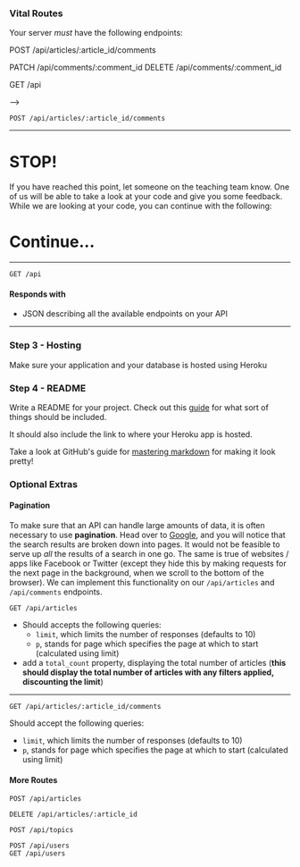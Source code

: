 <!-- # Northcoders News API

## Background

We will be building the API to use in the Northcoders News Sprint during the Front End block of the course.

Our database will be PSQL, and you will interact with it using [Knex](https://knexjs.org).

## Step 1 - Setting Up the Project

We can use a project generator from `npm` to create some boilerplate code for our application.

[Yo](https://www.npmjs.com/package/yo) is a framework for creating project generators, so we will need to install it, as well as the specific project generator we want to use: [Knexpress](https://www.npmjs.com/package/generator-knexpress).

```bash
npm i -g yo generator-knexpress
```

Once installed, we can run the generator with `yo` to create the project:

```bash
yo knexpress
```

After generating the project, familiarise yourself with the structure and scripts available. Then, copy the data from this repository over the appropriate place in your project.

## Step 2 - Seeding

Data has been provided for both testing and development environments so you will need to write a seed function to insert the appropriate data into your database. You should think about how you will write your seed file to use either test data or dev data depending on the environment that you're running in.

You should have separate tables for topics, articles, users and comments, and you will need to think carefully about the order in which you seed your data.

-   Each topic should have:

    -   `slug` field which is a unique string that acts as the table's primary key
    -   `description` field which is a string giving a brief description of a given topic

-   Each user should have:

    -   `username` which is the primary key & unique
    -   `avatar_url`
    -   `name`

-   Each article should have:

    -   `article_id` which is the primary key
    -   `title`
    -   `body`
    -   `votes` defaults to 0
    -   `topic` field which references the slug in the topics table
    -   `author` field that references a user's primary key (username)
    -   `created_at` defaults to the current date

-   Each comment should have:

    -   `comment_id` which is the primary key
    -   `author` field that references a user's primary key (username)
    -   `article_id` field that references an article's primary key
    -   `votes` defaults to 0
    -   `created_at` defaults to the current date
    -   `body`

-   **NOTE:** psql expects `Date` types to be in a date format - not a timestamp! However, you can easily **turn a timestamp into a date using JS**...

---

## Step 3 - Building Endpoints

-   Use proper project configuration from the offset, being sure to treat development and test differently.
-   Test each route **as you go**, checking both successful requests and the variety of errors you could expect to encounter.
-   After taking the happy path when testing a route, think about how a client could make it go wrong. Add a test for that situation, then error handling to deal with it gracefully.
-   **HINT**: You will need to take advantage of knex migrations in order to efficiently test your application.

--- -->

### Vital Routes

Your server _must_ have the following endpoints:

<!-- ```http
GET /api/topics

GET /api/articles

GET /api/articles/:article_id -->
<!-- PATCH /api/articles/:article_id -->

<!-- GET /api/articles/:article_id/comments -->

POST /api/articles/:article_id/comments

PATCH /api/comments/:comment_id
DELETE /api/comments/:comment_id

<!-- GET /api/users/:username -->

GET /api

<!-- ```

---

<!-- ### Route Requirements

_**All of your endpoints should send the below responses in an object, with a key name of what it is that being sent. E.g.**_

```json
{
	"topics": [
		{
			"description": "Code is love, code is life",
			"slug": "coding"
		},
		{
			"description": "FOOTIE!",
			"slug": "football"
		},
		{
			"description": "Hey good looking, what you got cooking?",
			"slug": "cooking"
		}
	]
}
```

--- -->

<!-- ```http
GET /api/topics
```

#### Responds with

-   an array of topic objects, each of which should have the following properties:
    -   `slug`
    -   `description`

--- --> -->
<!--
```http
GET /api/articles
``` -->

<!-- #### Responds with

-   an `articles` array of article objects, each of which should have the following properties:
    -   `author` which is the `username` from the users table
    -   `title`
    -   `article_id`
    -   `topic`
    -   `created_at`
    -   `votes`
    -   `comment_count` which is the total count of all the comments with this article_id - you should make use of knex queries in order to achieve this -->
<!--
#### Should accept queries

-   `author`, which filters the articles by the username value specified in the query
-   `topic`, which filters the articles by the topic value specified in the query
-   `sort_by`, which sorts the articles by any valid column (defaults to date)
-   `order`, which can be set to `asc` or `desc` for ascending or descending (defaults to descending)

--- -->

<!-- ```http
GET /api/articles/:article_id
```

#### Responds with

-   an article object, which should have the following properties:
    -   `author` which is the `username` from the users table
    -   `title`
    -   `article_id`
    -   `body`
    -   `topic`
    -   `created_at`
    -   `votes`
    -   `comment_count` which is the total count of all the comments with this article_id - you should make use of knex queries in order to achieve this

--- -->

<!-- ```http
PATCH /api/articles/:article_id
```

#### Request body accepts

-   an object in the form `{ inc_votes: newVote }`

    -   `newVote` will indicate how much the `votes` property in the database should be updated by

    e.g.

    `{ inc_votes : 1 }` would increment the current article's vote property by 1

    `{ inc_votes : -100 }` would decrement the current article's vote property by 100

#### Responds with

-   the updated article

---

```http
GET /api/articles/:article_id/comments
```

#### Responds with

-   an array of comments for the given `article_id` of which each comment should have the following properties:
    -   `comment_id`
    -   `votes`
    -   `created_at`
    -   `author` which is the `username` from the users table
    -   `body`

#### Accepts queries

-   `sort_by`, which sorts the articles by any valid column (defaults to created_at)
-   `order`, which can be set to `asc` or `desc` for ascending or descending (defaults to descending)

 -->

```http
POST /api/articles/:article_id/comments
```

<!-- #### Request body accepts

-   an object with the following properties:
    -   `username`
    -   `body`

#### Responds with

-   the posted comment

---

```http
PATCH /api/comments/:comment_id
``` -->
<!--
#### Request body accepts

-   an object in the form `{ inc_votes: newVote }`

    -   `newVote` will indicate how much the `votes` property in the database should be updated by

    e.g.

    `{ inc_votes : 1 }` would increment the current article's vote property by 1

    `{ inc_votes : -1 }` would decrement the current article's vote property by 1

#### Responds with

-   the updated comment

--- -->
<!--
```http
DELETE /api/comments/:comment_id
```

#### Should

-   delete the given comment by `comment_id`

#### Responds with

-   status 204 and no content -->

---

<!-- ```http
GET /api/users/:username
```

#### Responds with

-   a user object which should have the following properties:
    -   `username`
    -   `avatar_url`
    -   `name` -->

# STOP!

If you have reached this point, let someone on the teaching team know. One of us will be able to take a look at your code and give you some feedback. While we are looking at your code, you can continue with the following:

# Continue...

---

```http
GET /api
```

#### Responds with

-   JSON describing all the available endpoints on your API

---

### Step 3 - Hosting

Make sure your application and your database is hosted using Heroku

### Step 4 - README

Write a README for your project. Check out this [guide](https://gist.github.com/PurpleBooth/109311bb0361f32d87a2) for what sort of things should be included.

It should also include the link to where your Heroku app is hosted.

Take a look at GitHub's guide for [mastering markdown](https://guides.github.com/features/mastering-markdown/) for making it look pretty!

### Optional Extras

#### Pagination

To make sure that an API can handle large amounts of data, it is often necessary to use **pagination**. Head over to [Google](https://www.google.co.uk/search?q=cute+puppies), and you will notice that the search results are broken down into pages. It would not be feasible to serve up _all_ the results of a search in one go. The same is true of websites / apps like Facebook or Twitter (except they hide this by making requests for the next page in the background, when we scroll to the bottom of the browser). We can implement this functionality on our `/api/articles` and `/api/comments` endpoints.

```http
GET /api/articles
```

-   Should accepts the following queries:
    -   `limit`, which limits the number of responses (defaults to 10)
    -   `p`, stands for page which specifies the page at which to start (calculated using limit)
-   add a `total_count` property, displaying the total number of articles (**this should display the total number of articles with any filters applied, discounting the limit**)

---

```http
GET /api/articles/:article_id/comments
```

Should accept the following queries:

-   `limit`, which limits the number of responses (defaults to 10)
-   `p`, stands for page which specifies the page at which to start (calculated using limit)

#### More Routes

```http
POST /api/articles

DELETE /api/articles/:article_id

POST /api/topics

POST /api/users
GET /api/users
```

